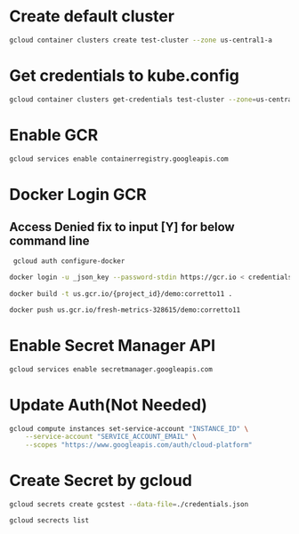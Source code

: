 # Create default cluster
```bash
gcloud container clusters create test-cluster --zone us-central1-a
```
# Get credentials to kube.config
```bash
gcloud container clusters get-credentials test-cluster --zone=us-central1-a
```
# Enable GCR
```bash
gcloud services enable containerregistry.googleapis.com
```
# Docker Login GCR
## Access Denied fix to input [Y] for below command line
```bash
 gcloud auth configure-docker
```
```bash
docker login -u _json_key --password-stdin https://gcr.io < credentials.json
 
docker build -t us.gcr.io/{project_id}/demo:corretto11 .

docker push us.gcr.io/fresh-metrics-328615/demo:corretto11
```
# Enable Secret Manager API
```bash
gcloud services enable secretmanager.googleapis.com
```
# Update Auth(Not Needed)
```bash
gcloud compute instances set-service-account "INSTANCE_ID" \
    --service-account "SERVICE_ACCOUNT_EMAIL" \
    --scopes "https://www.googleapis.com/auth/cloud-platform"
```
# Create Secret by gcloud
```bash
gcloud secrets create gcstest --data-file=./credentials.json

gcloud secrects list
```
